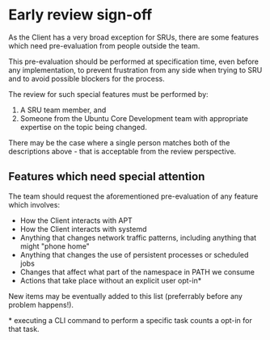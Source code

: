 # Early review sign-off
As the Client has a very broad exception for SRUs, there are some features which
need pre-evaluation from people outside the team.

This pre-evaluation should be performed at specification time, even before any
implementation, to prevent frustration from any side when trying to SRU and to
avoid possible blockers for the process.

The review for such special features must be performed by:
1. A SRU team member, and
2. Someone from the Ubuntu Core Development team with appropriate expertise on
   the topic being changed.

There may be the case where a single person matches both of the descriptions
above - that is acceptable from the review perspective.

## Features which need special attention

The team should request the aforementioned pre-evaluation of any feature which
involves:

- How the Client interacts with APT
- How the Client interacts with systemd
- Anything that changes network traffic patterns, including anything
that might "phone home"
- Anything that changes the use of persistent processes or scheduled
jobs
- Changes that affect what part of the namespace in PATH we consume
- Actions that take place without an explicit user opt-in*

New items may be eventually added to this list
(preferrably before any problem happens!).


\* executing a CLI command to perform a specific task counts a
   opt-in for that task.

